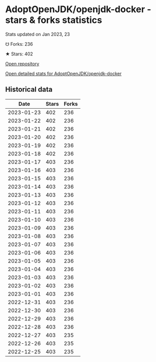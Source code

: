 # AdoptOpenJDK/openjdk-docker - stars & forks statistics

Stats updated on Jan 2023, 23

☋ Forks: 236

★ Stars: 402

[Open repository](https://github.com/AdoptOpenJDK/openjdk-docker)

[Open detailed stats for AdoptOpenJDK/openjdk-docker](https://reviewgithub.com/rep/AdoptOpenJDK/openjdk-docker)

## Historical data
| Date | Stars | Forks |
|------|-------|-------|
| 2023-01-23 | 402 | 236 | 
| 2023-01-22 | 402 | 236 | 
| 2023-01-21 | 402 | 236 | 
| 2023-01-20 | 402 | 236 | 
| 2023-01-19 | 402 | 236 | 
| 2023-01-18 | 402 | 236 | 
| 2023-01-17 | 403 | 236 | 
| 2023-01-16 | 403 | 236 | 
| 2023-01-15 | 403 | 236 | 
| 2023-01-14 | 403 | 236 | 
| 2023-01-13 | 403 | 236 | 
| 2023-01-12 | 403 | 236 | 
| 2023-01-11 | 403 | 236 | 
| 2023-01-10 | 403 | 236 | 
| 2023-01-09 | 403 | 236 | 
| 2023-01-08 | 403 | 236 | 
| 2023-01-07 | 403 | 236 | 
| 2023-01-06 | 403 | 236 | 
| 2023-01-05 | 403 | 236 | 
| 2023-01-04 | 403 | 236 | 
| 2023-01-03 | 403 | 236 | 
| 2023-01-02 | 403 | 236 | 
| 2023-01-01 | 403 | 236 | 
| 2022-12-31 | 403 | 236 | 
| 2022-12-30 | 403 | 236 | 
| 2022-12-29 | 403 | 236 | 
| 2022-12-28 | 403 | 236 | 
| 2022-12-27 | 403 | 235 | 
| 2022-12-26 | 403 | 235 | 
| 2022-12-25 | 403 | 235 | 

